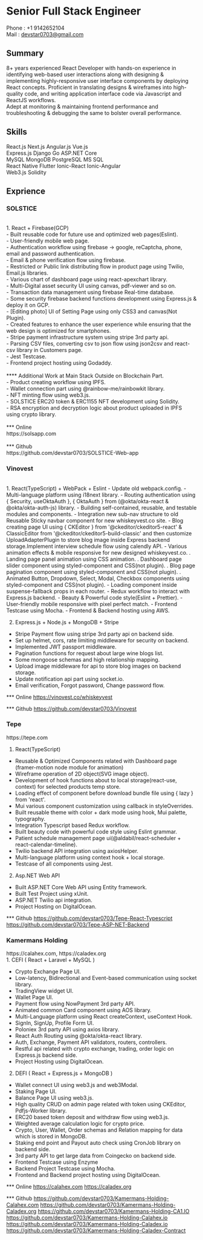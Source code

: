 <h1>Senior Full Stack Engineer</h1>

Phone : +1 9142652104
<br/>
Mail : devstar0703@gmail.com

<h2>Summary</h2>

8+ years experienced React Developer with hands-on experience in identifying web-based user interactions along with designing & implementing highly-responsive user interface components by deploying React concepts.<nr/>
Proficient in translating designs & wireframes into high-quality code, and writing application interface code via Javascript and ReactJS workflows.<br/>
Adept at monitoring & maintaining frontend performance and troubleshooting & debugging the same to bolster overall performance.

<h2>Skills</h2>

React.js Next.js Angular.js Vue.js<br/>
Express.js Django Go ASP.NET Core<br/>
MySQL MongoDB PostgreSQL MS SQL<br/>
React Native Flutter Ionic-React Ionic-Angular <br/>
Web3.js Solidity<br/>

<h2>Exprience</h2>

<h3>SOLSTICE</h3><br/>
1. React + Firebase(GCP)<br/>
- Built reusable code for future use and optimized web pages(Eslint).<br/>
- User-friendly mobile web page.<br/>
- Authentication workflow using firebase → google, reCaptcha, phone, email and password authentication.<br/>
- Email & phone verification flow using firebase.<br/>
- Restricted or Public link distributing flow in product page using Twilio, Email.js libraries.<br/>
- Various chart of dashboard page using react-apexchart library.<br/>
- Multi-Digital asset security UI using canvas, pdf-viewer and so on.<br/>
- Transaction data management using firebase Real-time database.<br/>
- Some security firebase backend functions development using Express.js & deploy it on GCP.<br/>
- [Editing photo] UI of Setting Page using only CSS3 and canvas(Not Plugin).<br/>
- Created features to enhance the user experience while ensuring that the web design is optimized for smartphones.<br/>
- Stripe payment infrastructure system using stripe 3rd party api.<br/>
- Parsing CSV files, converting csv to json flow using json2csv and react-csv library in Customers page.<br/>
- Jest Testcase.<br/>
- Frontend project hosting using Godaddy.<br/>
<br/>
**** Additional Work at Main Stack Outside on Blockchain Part.<br/>
- Product creating workflow using IPFS.<br/>
- Wallet connection part using @rainbow-me/rainbowkit library.<br/>
- NFT minting flow using web3.js.<br/>
- SOLSTICE ERC20 token & ERC1155 NFT development using Solidity. <br/>
- RSA encryption and decryption logic about product uploaded in IPFS using crypto library.<br/>
<br/>
*** Online<br/>
https://solsapp.com
<br/><br/>
*** Github<br/>
https://github.com/devstar0703/SOLSTICE-Web-app

<h3>Vinovest</h3><br/>
1. React(TypeScript) + WebPack + Eslint
- Update old webpack.config.
- Multi-language platform using i18next library.
- Routing authentication using { Security, useOktaAuth }, { OktaAuth } from (@okta/okta-react & @okta/okta-auth-js) library.
- Building self-contained, reusable, and testable modules and components.
- Integration new sub-nav structure to old Reusable Sticky navbar component for new whiskeyvest.co site.
- Blog creating page UI using { CKEditor } from '@ckeditor/ckeditor5-react' & ClassicEditor from '@ckeditor/ckeditor5-build-classic' and then customize UploadAdapterPlugin to store blog image inside Express backend storage.Implement interview schedule flow using calendly API.
- Various animation effects & mobile responsive for new designed whiskeyvest.co.
  . Landing page panel animation using CSS animation.
  . Dashboard page slider component using styled-component and CSS(not plugin).
  . Blog page pagination component using styled-component and CSS(not plugin).
  . Animated Button, Dropdown, Select, Modal, Checkbox components using styled-component and CSS(not plugin).
- Loading component inside suspense-fallback props in each router.
- Redux workflow to interact with Express.js backend.
- Beauty & Powerful code style(Eslint + Prettier).
- User-friendly mobile responsive with pixel perfect match.
- Frontend Testcase using Mocha.
- Frontend & Backend hosting using AWS.

2. Express.js + Node.js + MongoDB + Stripe
- Stripe Payment flow using stripe 3rd party api on backend side.
- Set up helmet, cors, rate limiting middleware for security on backend.
- Implemented JWT passport middleware.
- Pagination functions for request about large wine blogs list.
- Some mongoose schemas and high relationship mapping.
- Upload image middleware for api to store blog images on backend storage.
- Update notification api part using socket.io.
- Email verification, Forgot password, Change password flow.

*** Online
https://vinovest.co/whiskeyvest

*** Github
https://github.com/devstar0703/Vinovest


<h3>Tepe</h3>https://tepe.com<br/>

1. React(TypeScript)
- Reusable & Optimized Components related with Dashboard page (framer-motion node module for animation) 
- Wireframe operation of 2D object(SVG image object). 
- Development of hook functions about to local storage(react-use, context) for selected products temp store.
- Loading effect of component before download bundle file using { lazy } from 'react'.
- Mui various component customization using callback in styleOverrides.
- Built reusable theme with color + dark mode using hook, Mui palette, typography.
- Integration Typescript based Redux workflow.
- Built beauty code with powerful code style using Eslint grammar. 
- Patient schedule management page ui(@aldabil/react-scheduler + react-calendar-timeline).
- Twilio backend API integration using axiosHelper.
- Multi-language platform using context hook + local storage.
- Testcase of all components using Jest.

2. Asp.NET Web API
- Built ASP.NET Core Web API using Entity framework. 
- Built Test Project using xUnit. 
- ASP.NET Twilio api integration. 
- Project Hosting on DigitalOcean.

*** Github
https://github.com/devstar0703/Tepe-React-Typescript
https://github.com/devstar0703/Tepe-ASP-NET-Backend

  
<h3>Kamermans Holding</h3>https://calahex.com, https://caladex.org<br/>
1. CEFI ( React + Laravel + MySQL )

- Crypto Exchange Page UI.
- Low-latency, Bidirectional and Event-based communication using socket library.
- TradingView widget UI.
- Wallet Page UI.
- Payment flow using NowPayment 3rd party API.
- Animated common Card component using AOS library.
- Multi-Language platform using React createContext, useContext Hook.
- SignIn, SignUp, Profile Form UI.
- Poloniex 3rd party API using axios library.
- React Auth Routing using @okta/okta-react library.
- Auth, Exchange, Payment API validators, routers, controllers.
- Restful api related with crypto exchange, trading, order logic on Express.js backend side.
- Project Hosting using DigitalOcean.

2. DEFI ( React + Express.js + MongoDB )
- Wallet connect UI using web3.js and web3Modal.
- Staking Page UI.
- Balance Page UI using web3.js.
- High quality CRUD on admin page related with token using CKEditor, Pdfjs-Worker library.
- ERC20 based token deposit and withdraw flow using web3.js.
- Weighted average calculation logic for crypto price.
- Crypto, User, Wallet, Order schemas and Relation mapping for data which is stored in MongoDB.
- Staking end point and Payout auto check using CronJob library on backend side.
- 3rd party API to get large data from Coingecko on backend side.
- Frontend Testcase using Enzyme
- Backend Project Testcase using Mocha.
- Frontend and Backend project hosting using DigitalOcean.

*** Online
https://calahex.com
https://caladex.org

*** Github
https://github.com/devstar0703/Kamermans-Holding-Calahex.com
https://github.com/devstar0703/Kamermans-Holding-Caladex.org
https://github.com/devstar0703/Kamermans-Holding-CA1.IO
https://github.com/devstar0703/Kamermans-Holding-Calahex.io
https://github.com/devstar0703/Kamermans-Holding-Caladex.io
https://github.com/devstar0703/Kamermans-Holding-Caladex-Contract
